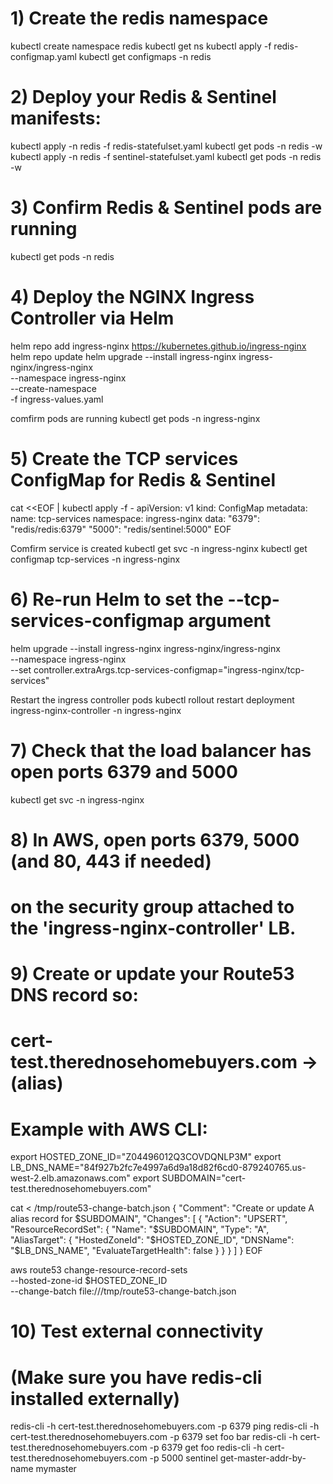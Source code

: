# 1) Create the redis namespace
kubectl create namespace redis
kubectl get ns
kubectl apply -f redis-configmap.yaml
kubectl get configmaps -n redis

# 2) Deploy your Redis & Sentinel manifests:
kubectl apply -n redis -f redis-statefulset.yaml
kubectl get pods -n redis -w
kubectl apply -n redis -f sentinel-statefulset.yaml
kubectl get pods -n redis -w

# 3) Confirm Redis & Sentinel pods are running
kubectl get pods -n redis

# 4) Deploy the NGINX Ingress Controller via Helm
helm repo add ingress-nginx https://kubernetes.github.io/ingress-nginx
helm repo update
helm upgrade --install ingress-nginx ingress-nginx/ingress-nginx \
  --namespace ingress-nginx \
  --create-namespace \
  -f ingress-values.yaml

comfirm pods are running
kubectl get pods -n ingress-nginx

# 5) Create the TCP services ConfigMap for Redis & Sentinel
cat <<EOF | kubectl apply -f -
apiVersion: v1
kind: ConfigMap
metadata:
  name: tcp-services
  namespace: ingress-nginx
data:
  "6379": "redis/redis:6379"
  "5000": "redis/sentinel:5000"
EOF

Comfirm service is created
kubectl get svc -n ingress-nginx
kubectl get configmap tcp-services -n ingress-nginx


# 6) Re-run Helm to set the --tcp-services-configmap argument
helm upgrade --install ingress-nginx ingress-nginx/ingress-nginx \
  --namespace ingress-nginx \
  --set controller.extraArgs.tcp-services-configmap="ingress-nginx/tcp-services"

Restart the ingress controller pods
kubectl rollout restart deployment ingress-nginx-controller -n ingress-nginx


# 7) Check that the load balancer has open ports 6379 and 5000
kubectl get svc -n ingress-nginx

# 8) In AWS, open ports 6379, 5000 (and 80, 443 if needed) 
#    on the security group attached to the 'ingress-nginx-controller' LB.

# 9) Create or update your Route53 DNS record so:
#    cert-test.therednosehomebuyers.com -> <LB-DNS-NAME> (alias)
#    Example with AWS CLI:

export HOSTED_ZONE_ID="Z04496012Q3COVDQNLP3M"
export LB_DNS_NAME="84f927b2fc7e4997a6d9a18d82f6cd0-879240765.us-west-2.elb.amazonaws.com"
export SUBDOMAIN="cert-test.therednosehomebuyers.com"

cat <<EOF > /tmp/route53-change-batch.json
{
  "Comment": "Create or update A alias record for $SUBDOMAIN",
  "Changes": [
    {
      "Action": "UPSERT",
      "ResourceRecordSet": {
        "Name": "$SUBDOMAIN",
        "Type": "A",
        "AliasTarget": {
          "HostedZoneId": "$HOSTED_ZONE_ID",
          "DNSName": "$LB_DNS_NAME",
          "EvaluateTargetHealth": false
        }
      }
    }
  ]
}
EOF

aws route53 change-resource-record-sets \
  --hosted-zone-id $HOSTED_ZONE_ID \
  --change-batch file:///tmp/route53-change-batch.json

# 10) Test external connectivity
#     (Make sure you have redis-cli installed externally)
redis-cli -h cert-test.therednosehomebuyers.com -p 6379 ping
redis-cli -h cert-test.therednosehomebuyers.com -p 6379 set foo bar
redis-cli -h cert-test.therednosehomebuyers.com -p 6379 get foo
redis-cli -h cert-test.therednosehomebuyers.com -p 5000 sentinel get-master-addr-by-name mymaster





